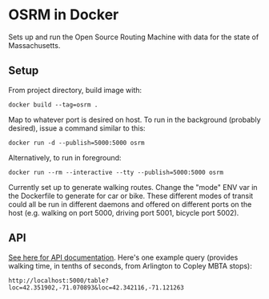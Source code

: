 OSRM in Docker
==============

Sets up and run the Open Source Routing Machine with data for the state of Massachusetts.

## Setup

From project directory, build image with:

    docker build --tag=osrm .

Map to whatever port is desired on host. To run in the background (probably desired), issue a command similar to this:

    docker run -d --publish=5000:5000 osrm

Alternatively, to run in foreground:

    docker run --rm --interactive --tty --publish=5000:5000 osrm

Currently set up to generate walking routes. Change the "mode" ENV var in the Dockerfile to generate for car or bike. These different modes of transit could all be run in different daemons and offered on different ports on the host (e.g. walking on port 5000, driving port 5001, bicycle port 5002).

## API

[See here for API documentation](https://github.com/Project-OSRM/osrm-backend/wiki/Server-api). Here's one example query (provides walking time, in tenths of seconds, from Arlington to Copley MBTA stops):

    http://localhost:5000/table?loc=42.351902,-71.070893&loc=42.342116,-71.121263
